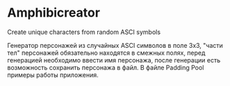 # Amphibicreator
 Create unique characters from random ASCI symbols
 
 Генератор персонажей из случайных ASCI символов в поле 3х3, "части тел" персонажей обязательно находятся в смежных полях,
 перед генерацией необходимо ввести имя персонажа, после генерации есть возможность сохранить персонажа в файл. В файле
 Padding Pool примеры работы приложения.
